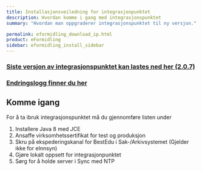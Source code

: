 ```yaml
---
title: Installasjonsveiledning for integrasjonpunktet
description: Hvordan komme i gang med integrasjonspunktet
summary: "Hvordan man oppgraderer integrasjonspunktet til ny versjon."

permalink: eformidling_download_ip.html
product: eFormidling
sidebar: eformidling_install_sidebar
---
```


### [Siste versjon av integrasjonspunktet kan lastes ned her (2.0.7)](https://beta-meldingsutveksling.difi.no/service/local/repositories/releases/content/no/difi/meldingsutveksling/integrasjonspunkt/2.0.7/integrasjonspunkt-2.0.7.jar) 

### [Endringslogg finner du her](https://difi.github.io/felleslosninger/eformidling_releasenotes.html)

## Komme igang

For å ta ibruk integrasjonspunktet må du gjennomføre listen under

1. Installere Java 8 med JCE
2. Ansaffe virksomhetssertifikat for test og produksjon
3. Skru på ekspederingskanal for BestEdu i Sak-/Arkivsystemet (Gjelder ikke for eInnsyn)
4. Gjøre lokalt oppsett for integrasjonpunktet
5. Sørg for å holde server i Sync med NTP

